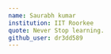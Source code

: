 ```yaml
---
name: Saurabh kumar
institution: IIT Roorkee
quote: Never Stop learning.
github_user: dr3dd589
---
```

